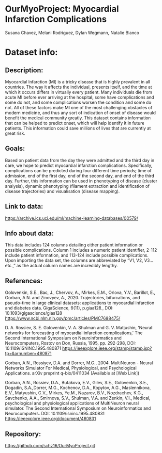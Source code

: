 # OurMyoProject: Myocardial Infarction Complications 
Susana Chavez, Melani Rodriguez, Dylan Wegmann, Natalie Blanco
# Dataset info: 
## Description: 
Myocardial Infarction (MI) is a tricky disease that is highly prevalent in all countries. The way it affects the individual, presents itself, and the time at which it occurs differs in virtually every patient. Many individuals die from acute MI before ever arriving at the hospital, some have complications and some do not, and some complications worsen the condition and some do not. All of these factors make MI one of the most challenging obstacles of modern medicine, and thus any sort of indication of onset of disease would benefit the medical community greatly. This dataset contains information that can be helped to predict onset, which will help identify it in future patients. This information could save millions of lives that are currently at great risk.  
## Goals: 
Based on patient data from the day they were admitted and the third day in care, we hope to predict myocardial infarction complications. Specifically, complications can be predicted during four different time periods; time of admission, end of the first day, end of the second day, and end of the third day. Further, this information can be used in phenotyping of disease (cluster analysis), dynamic phenotyping (filament extraction and identification of disease trajectories) and visualisation (disease mapping).
## Link to data: 
https://archive.ics.uci.edu/ml/machine-learning-databases/00579/
## Info about data: 
This data includes 124 columns detailing either patient information or possible complications. Column 1 includes a numeric patient identifier, 2-112 include patient information, and 113-124 include possible complications. Upon importing the data set, the columns are abbreviated by “V1, V2, V3… etc.,” as the actual column names are incredibly lengthy. 
## References: 
Golovenkin, S.E., Bac, J., Chervov, A., Mirkes, E.M., Orlova, Y.V., Barillot, E., Gorban, A.N. and Zinovyev, A., 2020. Trajectories, bifurcations, and pseudo-time in large clinical datasets: applications to myocardial infarction and diabetes data. GigaScience, 9(11), p.giaa128., DOI: 10.1093/gigascience/giaa128 
https://www.ncbi.nlm.nih.gov/pmc/articles/PMC7688475/ 

D. A. Rossiev, S. E. Golovenkin, V. A. Shulman and G. V. Matjushin, 'Neural networks for forecasting of myocardial infarction complications,' The Second International Symposium on Neuroinformatics and Neurocomputers, Rostov on Don, Russia, 1995, pp. 292-298, DOI: 10.1109/ISNINC.1995.480871
​​https://ieeexplore.ieee.org/stamp/stamp.jsp?tp=&arnumber=480871 

Gorban, A.N., Rossiyev, D.A. and Dorrer, M.G., 2004. MultiNeuron - Neural Networks Simulator For Medical, Physiological, and Psychological Applications. arXiv preprint q-bio/0411034 
(Available at [Web Link])

Gorban, A.N., Rossiev, D.A., Butakova, E.V., Gilev, S.E., Golovenkin, S.E., Dogadin, S.A.,Dorrer, M.G., Kochenov, D.A., Kopytov, A.G., Maslennikova, E.V., Matyushin, G.V., Mirkes, Ye.M., Nazarov, B.V., Nozdrachev, K.G., Savchenko, A.A., Smirnova, S.V., Shulman, V.A. and Zenkin, V.I., Medical, psychological and physiological applications of MultiNeuron neural simulator. The Second International Symposium on Neuroinformatics and Neurocomputers. DOI: 10.1109/isninc.1995.480831
https://ieeexplore.ieee.org/document/480831 
## Repository:
https://github.com/schz16/OurMyoProject.git 
